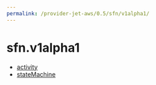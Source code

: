```yaml
---
permalink: /provider-jet-aws/0.5/sfn/v1alpha1/
---
```


# sfn.v1alpha1



* [activity](activity.md)
* [stateMachine](stateMachine.md)